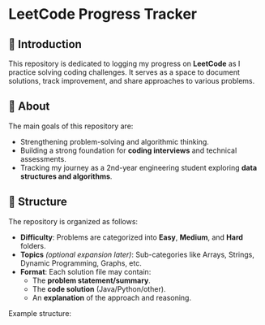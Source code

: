 # LeetCode Progress Tracker

## 📌 Introduction
This repository is dedicated to logging my progress on **LeetCode** as I practice solving coding challenges. It serves as a space to document solutions, track improvement, and share approaches to various problems.

## 🎯 About
The main goals of this repository are:
- Strengthening problem-solving and algorithmic thinking.  
- Building a strong foundation for **coding interviews** and technical assessments.  
- Tracking my journey as a 2nd-year engineering student exploring **data structures and algorithms**.  

## 📂 Structure
The repository is organized as follows:
- **Difficulty**: Problems are categorized into **Easy**, **Medium**, and **Hard** folders.  
- **Topics** *(optional expansion later)*: Sub-categories like Arrays, Strings, Dynamic Programming, Graphs, etc.  
- **Format**: Each solution file may contain:
  - The **problem statement/summary**.  
  - The **code solution** (Java/Python/other).  
  - An **explanation** of the approach and reasoning.  

Example structure:
